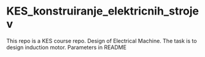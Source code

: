 # KES_konstruiranje_elektricnih_strojev
This repo is a KES course repo. Design of Electrical Machine. The task is to design induction motor. Parameters in README
